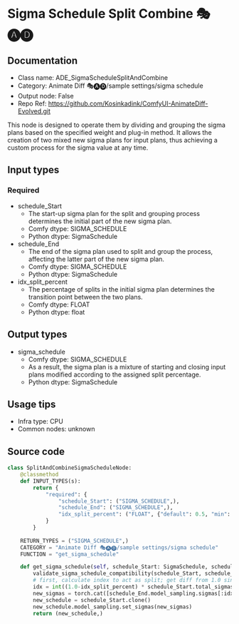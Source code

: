 # Sigma Schedule Split Combine 🎭🅐🅓
## Documentation
- Class name: ADE_SigmaScheduleSplitAndCombine
- Category: Animate Diff 🎭🅐🅓/sample settings/sigma schedule
- Output node: False
- Repo Ref: https://github.com/Kosinkadink/ComfyUI-AnimateDiff-Evolved.git

This node is designed to operate them by dividing and grouping the sigma plans based on the specified weight and plug-in method. It allows the creation of two mixed new sigma plans for input plans, thus achieving a custom process for the sigma value at any time.

## Input types
### Required
- schedule_Start
    - The start-up sigma plan for the split and grouping process determines the initial part of the new sigma plan.
    - Comfy dtype: SIGMA_SCHEDULE
    - Python dtype: SigmaSchedule
- schedule_End
    - The end of the sigma plan used to split and group the process, affecting the latter part of the new sigma plan.
    - Comfy dtype: SIGMA_SCHEDULE
    - Python dtype: SigmaSchedule
- idx_split_percent
    - The percentage of splits in the initial sigma plan determines the transition point between the two plans.
    - Comfy dtype: FLOAT
    - Python dtype: float

## Output types
- sigma_schedule
    - Comfy dtype: SIGMA_SCHEDULE
    - As a result, the sigma plan is a mixture of starting and closing input plans modified according to the assigned split percentage.
    - Python dtype: SigmaSchedule

## Usage tips
- Infra type: CPU
- Common nodes: unknown

## Source code
```python
class SplitAndCombineSigmaScheduleNode:
    @classmethod
    def INPUT_TYPES(s):
        return {
            "required": {
                "schedule_Start": ("SIGMA_SCHEDULE",),
                "schedule_End": ("SIGMA_SCHEDULE",),
                "idx_split_percent": ("FLOAT", {"default": 0.5, "min": 0.0, "max": 1.0, "step": 0.001})
            }
        }
    
    RETURN_TYPES = ("SIGMA_SCHEDULE",)
    CATEGORY = "Animate Diff 🎭🅐🅓/sample settings/sigma schedule"
    FUNCTION = "get_sigma_schedule"

    def get_sigma_schedule(self, schedule_Start: SigmaSchedule, schedule_End: SigmaSchedule, idx_split_percent: float):
        validate_sigma_schedule_compatibility(schedule_Start, schedule_End)
        # first, calculate index to act as split; get diff from 1.0 since sigmas are flipped at this stage
        idx = int((1.0-idx_split_percent) * schedule_Start.total_sigmas())
        new_sigmas = torch.cat([schedule_End.model_sampling.sigmas[:idx], schedule_Start.model_sampling.sigmas[idx:]], dim=0)
        new_schedule = schedule_Start.clone()
        new_schedule.model_sampling.set_sigmas(new_sigmas)
        return (new_schedule,)